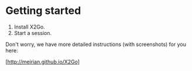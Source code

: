 # Getting started

1. Install X2Go.
2. Start a session.

Don't worry, we have more detailed instructions \(with screenshots\) for you here:

[http://meirian.github.io/X2Go]

